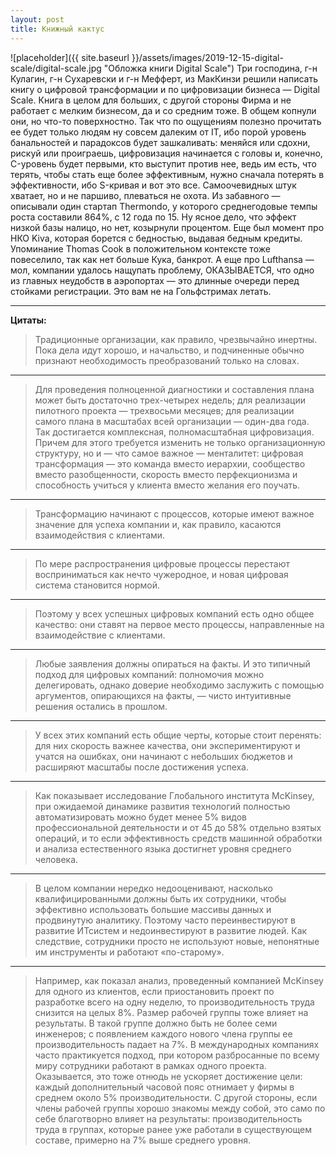 ```yaml
---
layout: post
title: Книжный кактус
---
```


![placeholder]({{ site.baseurl }}/assets/images/2019-12-15-digital-scale/digital-scale.jpg "Обложка книги Digital Scale")
Три господина, г-н Кулагин, г-н Сухаревски и г-н Мефферт, из МакКинзи решили написать книгу о цифровой трансформации и по цифровизации бизнеса — Digital Scale. Книга в целом для больших, с другой стороны Фирма и не работает с мелким бизнесом, да и со средним тоже. В общем копнули они, но что-то поверхностно. Так что по ощущениям полезно прочитать ее будет только людям ну совсем далеким от IT, ибо порой уровень банальностей и парадоксов будет зашкаливать: меняйся или сдохни, рискуй или проиграешь, цифровизация начинается с головы и, конечно, C-уровень будет первыми, кто выступит против нее, ведь им есть, что терять, чтобы стать еще более эффективным, нужно сначала потерять в эффективности, ибо S-кривая и вот это все. Самоочевидных штук хватает, но и не паршиво, плеваться не охота.
Из забавного — описывали один стартап Thermondo, у которого среднегодовые темпы роста составили 864%, с 12 года по 15. Ну ясное дело, что эффект низкой базы налицо, но нет, козырнули процентом.
Еще был момент про НКО Kiva, которая борется с бедностью, выдавая бедным кредиты. Упоминание Thomas Cook в положительном контексте тоже повеселило, так как нет больше Кука, банкрот. А еще про Lufthansa — мол, компании удалось нащупать проблему, ОКАЗЫВАЕТСЯ, что одно из главных неудобств в аэропортах — это длинные очереди перед стойками регистрации. Это вам не на Гольфстримах летать.

---

**Цитаты:**

> Традиционные организации, как правило, чрезвычайно инертны. Пока дела идут хорошо, и начальство, и подчиненные обычно признают необходимость преобразований только на словах.

***

> Для проведения полноценной диагностики и составления плана может быть достаточно трех-четырех недель; для реализации пилотного проекта — трехвосьми месяцев; для реализации самого плана в масштабах всей 
> организации — один-два года. Так достигается комплексная, полномасштабная цифровизация. Причем для этого требуется изменить не только организационную структуру, но и — что самое важное — менталитет: 
> цифровая трансформация — это команда вместо иерархии, сообщество вместо разобщенности, скорость вместо перфекционизма и способность учиться у клиента вместо желания его поучать.

***

> Трансформацию начинают с процессов, которые имеют важное значение для успеха компании и, как правило, касаются взаимодействия с клиентами.

***

> По мере распространения цифровые процессы перестают восприниматься как нечто чужеродное, и новая цифровая система становится нормой.

***

> Поэтому у всех успешных цифровых компаний есть одно общее качество: они ставят на первое место процессы, направленные на взаимодействие с клиентами.

***

> Любые заявления должны опираться на факты. И это типичный подход для цифровых компаний: полномочия можно делегировать, однако доверие необходимо заслужить с помощью аргументов, опирающихся на факты, — 
> чисто интуитивные решения остались в прошлом.

***

> У всех этих компаний есть общие черты, которые стоит перенять: для них скорость важнее качества, они экспериментируют и учатся на ошибках, они начинают с небольших бюджетов и расширяют масштабы после 
> достижения успеха.


***

> Как показывает исследование Глобального института McKinsey, при ожидаемой динамике развития технологий полностью автоматизировать можно будет менее 5% видов профессиональной деятельности и от 45 до 58% 
> отдельно взятых операций, и то если эффективность средств машинной обработки и анализа естественного языка достигнет уровня среднего человека.

***

> В целом компании нередко недооценивают, насколько квалифицированными должны быть их сотрудники, чтобы эффективно использовать большие массивы данных и продвинутую аналитику. Поэтому часто переинвестируют
> в развитие ИТсистем и недоинвестируют в развитие людей. Как следствие, сотрудники просто не используют новые, непонятные им инструменты и работают «по-старому».

***

> Например, как показал анализ, проведенный компанией McKinsey для одного из клиентов, если приостановить проект по разработке всего на одну неделю, то производительность труда снизится на целых 8%. 
> Размер рабочей группы тоже влияет на результаты. В такой группе должно быть не более семи инженеров; с появлением каждого нового члена группы ее производительность падает на 7%. В международных 
> компаниях часто практикуется подход, при котором разбросанные по всему миру сотрудники работают в рамках одного проекта. Оказывается, это тоже отнюдь не ускоряет достижение цели: каждый дополнительный 
> часовой пояс отнимает у фирмы в среднем около 5% производительности. С другой стороны, если члены рабочей группы хорошо знакомы между собой, это само по себе благотворно влияет на результаты:
> производительность труда в группах, которые ранее уже работали в существующем составе, примерно на 7% выше среднего уровня.